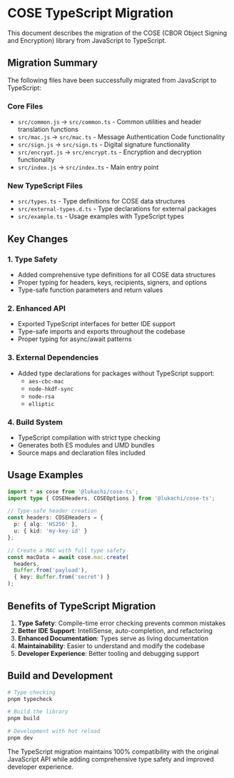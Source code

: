 # COSE TypeScript Migration

This document describes the migration of the COSE (CBOR Object Signing and Encryption) library from JavaScript to TypeScript.

## Migration Summary

The following files have been successfully migrated from JavaScript to TypeScript:

### Core Files
- `src/common.js` → `src/common.ts` - Common utilities and header translation functions
- `src/mac.js` → `src/mac.ts` - Message Authentication Code functionality  
- `src/sign.js` → `src/sign.ts` - Digital signature functionality
- `src/encrypt.js` → `src/encrypt.ts` - Encryption and decryption functionality
- `src/index.js` → `src/index.ts` - Main entry point

### New TypeScript Files
- `src/types.ts` - Type definitions for COSE data structures
- `src/external-types.d.ts` - Type declarations for external packages
- `src/example.ts` - Usage examples with TypeScript types

## Key Changes

### 1. Type Safety
- Added comprehensive type definitions for all COSE data structures
- Proper typing for headers, keys, recipients, signers, and options
- Type-safe function parameters and return values

### 2. Enhanced API
- Exported TypeScript interfaces for better IDE support
- Type-safe imports and exports throughout the codebase
- Proper typing for async/await patterns

### 3. External Dependencies
- Added type declarations for packages without TypeScript support:
  - `aes-cbc-mac`
  - `node-hkdf-sync` 
  - `node-rsa`
  - `elliptic`

### 4. Build System
- TypeScript compilation with strict type checking
- Generates both ES modules and UMD bundles
- Source maps and declaration files included

## Usage Examples

```typescript
import * as cose from '@lukachi/cose-ts';
import type { COSEHeaders, COSEOptions } from '@lukachi/cose-ts';

// Type-safe header creation
const headers: COSEHeaders = {
  p: { alg: 'HS256' },
  u: { kid: 'my-key-id' }
};

// Create a MAC with full type safety
const macData = await cose.mac.create(
  headers,
  Buffer.from('payload'),
  { key: Buffer.from('secret') }
);
```

## Benefits of TypeScript Migration

1. **Type Safety**: Compile-time error checking prevents common mistakes
2. **Better IDE Support**: IntelliSense, auto-completion, and refactoring
3. **Enhanced Documentation**: Types serve as living documentation
4. **Maintainability**: Easier to understand and modify the codebase
5. **Developer Experience**: Better tooling and debugging support

## Build and Development

```bash
# Type checking
pnpm typecheck

# Build the library
pnpm build

# Development with hot reload
pnpm dev
```

The TypeScript migration maintains 100% compatibility with the original JavaScript API while adding comprehensive type safety and improved developer experience.
